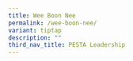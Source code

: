 ```yaml
---
title: Wee Boon Nee
permalink: /wee-boon-nee/
variant: tiptap
description: ""
third_nav_title: PESTA Leadership
---
```

